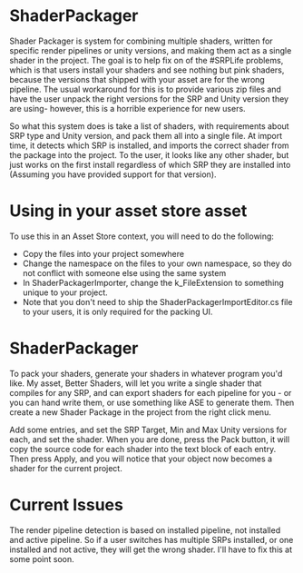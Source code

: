 # ShaderPackager
   Shader Packager is system for combining multiple shaders, written for specific render pipelines or unity versions, and making them act as a single shader in the project. The goal is to help fix on of the #SRPLife problems, which is that users install your shaders and see nothing but pink shaders, because the versions that shipped with your asset are for the wrong pipeline. The usual workaround for this is to provide various zip files and have the user unpack the right versions for the SRP and Unity version they are using- however, this is a horrible experience for new users. 

   So what this system does is take a list of shaders, with requirements about SRP type and Unity version, and pack them all into a single file. At import time, it detects which SRP is installed, and imports the correct shader from the package into the project. To the user, it looks like any other shader, but just works on the first install regardless of which SRP they are installed into (Assuming you have provided support for that version).

# Using in your asset store asset
   To use this in an Asset Store context, you will need to do the following:
   - Copy the files into your project somewhere
   - Change the namespace on the files to your own namespace, so they do not conflict with someone else using the same system
   - In ShaderPackagerImporter, change the k_FileExtension to something unique to your project.
   - Note that you don't need to ship the ShaderPackagerImportEditor.cs file to your users, it is only required for the packing UI.

# ShaderPackager
   To pack your shaders, generate your shaders in whatever program you'd like. My asset, Better Shaders, will let you write a single shader that compiles for any SRP, and can export shaders for each pipeline for you - or you can hand write them, or use something like ASE to generate them. Then create a new Shader Package in the project from the right click menu.

   Add some entries, and set the SRP Target, Min and Max Unity versions for each, and set the shader. When you are done, press the Pack button, it will copy the source code for each shader into the text block of each entry. Then press Apply, and you will notice that your object now becomes a shader for the current project.

# Current Issues
   The render pipeline detection is based on installed pipeline, not installed and active pipeline. So if a user switches has multiple SRPs installed, or one installed and not active, they will get the wrong shader. I'll have to fix this at some point soon.
